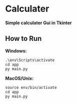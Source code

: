 # Calculater

**Simple calculater Gui in Tkinter**

## How to Run
**Windows:**
```
.\env\Scripts\activate
cd app
py main.py
```


**MacOS/Unix:**
```
source env/bin/activate
cd app
py main.py
```


